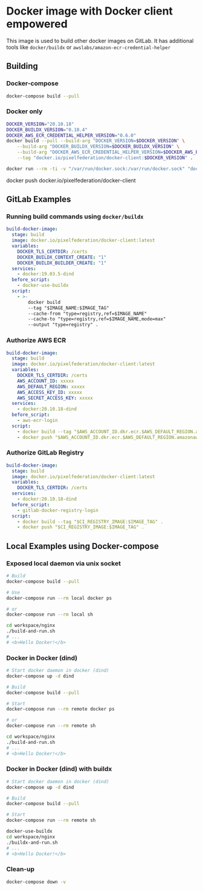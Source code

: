 # Docker image with Docker client empowered

This image is used to build other docker images on GitLab. It has additional tools like `docker/buildx` or `awslabs/amazon-ecr-credential-helper`

## Building

### Docker-compose

```sh
docker-compose build --pull
```

### Docker only

```sh
DOCKER_VERSION="20.10.18"
DOCKER_BUILDX_VERSION="0.10.4"
DOCKER_AWS_ECR_CREDENTIAL_HELPER_VERSION="0.6.0"
docker build --pull --build-arg "DOCKER_VERSION=$DOCKER_VERSION" \
    --build-arg "DOCKER_BUILDX_VERSION=$DOCKER_BUILDX_VERSION" \
    --build-arg "DOCKER_AWS_ECR_CREDENTIAL_HELPER_VERSION=$DOCKER_AWS_ECR_CREDENTIAL_HELPER_VERSION" \
    --tag "docker.io/pixelfederation/docker-client:$DOCKER_VERSION" .

docker run --rm -ti -v "/var/run/docker.sock:/var/run/docker.sock" "docker.io/pixelfederation/docker-client:$DOCKER_VERSION" info
```

docker push docker.io/pixelfederation/docker-client

## GitLab Examples

### Running build commands using `docker/buildx`

```yaml
build-docker-image:
  stage: build
  image: docker.io/pixelfederation/docker-client:latest
  variables:
    DOCKER_TLS_CERTDIR: /certs
    DOCKER_BUILDX_CONTEXT_CREATE: "1"
    DOCKER_BUILDX_BUILDER_CREATE: "1"
  services:
    - docker:19.03.5-dind
  before_script:
    - docker-use-buildx
  script:
    - >-
        docker build
        --tag "$IMAGE_NAME:$IMAGE_TAG"
        --cache-from "type=registry,ref=$IMAGE_NAME"
        --cache-to "type=registry,ref=$IMAGE_NAME,mode=max"
        --output "type=registry" .
```

### Authorize AWS ECR

```yaml
build-docker-image:
  stage: build
  image: docker.io/pixelfederation/docker-client:latest
  variables:
    DOCKER_TLS_CERTDIR: /certs
    AWS_ACCOUNT_ID: xxxxx
    AWS_DEFAULT_REGION: xxxxx
    AWS_ACCESS_KEY_ID: xxxxx
    AWS_SECRET_ACCESS_KEY: xxxxx
  services:
    - docker:20.10.18-dind
  before_script:
    - aws-ecr-login
  script:
    - docker build --tag "$AWS_ACCOUNT_ID.dkr.ecr.$AWS_DEFAULT_REGION.amazonaws.com/$IMAGE_NAME:$IMAGE_TAG" .
    - docker push "$AWS_ACCOUNT_ID.dkr.ecr.$AWS_DEFAULT_REGION.amazonaws.com/$IMAGE_NAME:$IMAGE_TAG" .
```

### Authorize GitLab Registry

```yaml
build-docker-image:
  stage: build
  image: docker.io/pixelfederation/docker-client:latest
  variables:
    DOCKER_TLS_CERTDIR: /certs
  services:
    - docker:20.10.18-dind
  before_script:
    - gitlab-docker-registry-login
  script:
    - docker build --tag "$CI_REGISTRY_IMAGE:$IMAGE_TAG" .
    - docker push "$CI_REGISTRY_IMAGE:$IMAGE_TAG" .
```

## Local Examples using Docker-compose

### Exposed local daemon via unix socket

```sh
# Build
docker-compose build --pull

# Use
docker-compose run --rm local docker ps

# or
docker-compose run --rm local sh

cd workspace/nginx
./build-and-run.sh
# ...
# <b>Hello Docker!</b>
```

### Docker in Docker (dind)

```sh
# Start docker daemon in docker (dind)
docker-compose up -d dind

# Build
docker-compose build --pull

# Start
docker-compose run --rm remote docker ps

# or
docker-compose run --rm remote sh

cd workspace/nginx
./build-and-run.sh
# ...
# <b>Hello Docker!</b>

```

### Docker in Docker (dind) with buildx

```sh
# Start docker daemon in docker (dind)
docker-compose up -d dind

# Build
docker-compose build --pull

# Start
docker-compose run --rm remote sh

docker-use-buildx
cd workspace/nginx
./buildx-and-run.sh
# ...
# <b>Hello Docker!</b>

```

### Clean-up

```sh
docker-compose down -v
```

